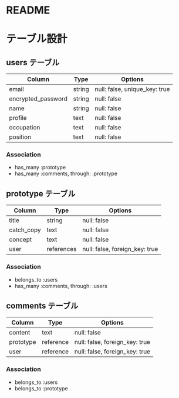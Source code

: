 # README

# テーブル設計

## users テーブル

| Column             | Type   | Options                       |
| ------------------ | ------ | ----------------------------- |
| email              | string | null: false, unique_key: true |
| encrypted_password | string | null: false                   |
| name               | string | null: false                   |
| profile            | text   | null: false                   |
| occupation         | text   | null: false                   |
| position           | text   | null: false                   |

### Association

- has_many :prototype
- has_many :comments, through: :prototype

## prototype テーブル

| Column             | Type       | Options                        |
| ------------------ | ---------- | ------------------------------ |
| title              | string     | null: false                    |
| catch_copy         | text       | null: false                    |
| concept            | text       | null: false                    |
| user               | references | null: false, foreign_key: true |



### Association

- belongs_to :users
- has_many :comments, through: :users

## comments テーブル

| Column             | Type       | Options                        |
| ------------------ | ---------- | ------------------------------ |
| content            | text       | null: false                    |
| prototype          | reference  | null: false, foreign_key: true |
| user               | reference  | null: false, foreign_key: true |

### Association

- belongs_to :users
- belongs_to :prototype
